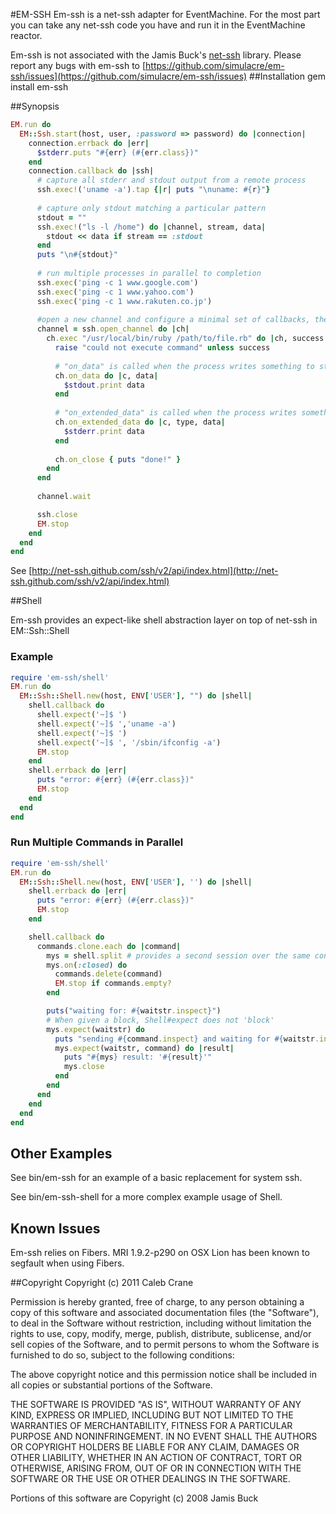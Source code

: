 #EM-SSH
Em-ssh is a net-ssh adapter for EventMachine. For the most part you can take any net-ssh code you have and run it in the EventMachine reactor.

Em-ssh is not associated with the Jamis Buck's [net-ssh](http://net-ssh.github.com/) library. Please report any bugs with em-ssh to [https://github.com/simulacre/em-ssh/issues](https://github.com/simulacre/em-ssh/issues)
##Installation
  gem install em-ssh 

##Synopsis

```ruby
EM.run do
  EM::Ssh.start(host, user, :password => password) do |connection|
    connection.errback do |err|
      $stderr.puts "#{err} (#{err.class})"
    end
    connection.callback do |ssh|
      # capture all stderr and stdout output from a remote process
      ssh.exec!('uname -a').tap {|r| puts "\nuname: #{r}"}
    
      # capture only stdout matching a particular pattern
      stdout = ""
      ssh.exec!("ls -l /home") do |channel, stream, data|
        stdout << data if stream == :stdout
      end
      puts "\n#{stdout}"
    
      # run multiple processes in parallel to completion
      ssh.exec('ping -c 1 www.google.com')
      ssh.exec('ping -c 1 www.yahoo.com')
      ssh.exec('ping -c 1 www.rakuten.co.jp')
    
      #open a new channel and configure a minimal set of callbacks, then wait for the channel to finishes (closees).
      channel = ssh.open_channel do |ch|
        ch.exec "/usr/local/bin/ruby /path/to/file.rb" do |ch, success|
          raise "could not execute command" unless success
    
          # "on_data" is called when the process writes something to stdout
          ch.on_data do |c, data|
            $stdout.print data
          end
        
          # "on_extended_data" is called when the process writes something to stderr
          ch.on_extended_data do |c, type, data|
            $stderr.print data
          end
        
          ch.on_close { puts "done!" }
        end
      end
    
      channel.wait

      ssh.close
      EM.stop
    end
  end
end
```

See [http://net-ssh.github.com/ssh/v2/api/index.html](http://net-ssh.github.com/ssh/v2/api/index.html)

##Shell
 
Em-ssh provides an expect-like shell abstraction layer on top of net-ssh in EM::Ssh::Shell

### Example

```ruby
require 'em-ssh/shell'
EM.run do
  EM::Ssh::Shell.new(host, ENV['USER'], "") do |shell|
    shell.callback do
      shell.expect('~]$ ')
      shell.expect('~]$ ','uname -a')
      shell.expect('~]$ ')
      shell.expect('~]$ ', '/sbin/ifconfig -a')
      EM.stop
    end
    shell.errback do |err|
      puts "error: #{err} (#{err.class})" 
      EM.stop
    end
  end
end
```

### Run Multiple Commands in Parallel

```ruby
require 'em-ssh/shell'
EM.run do
  EM::Ssh::Shell.new(host, ENV['USER'], '') do |shell|
    shell.errback do |err|
      puts "error: #{err} (#{err.class})"
      EM.stop
    end 

    shell.callback do 
      commands.clone.each do |command|
        mys = shell.split # provides a second session over the same connection
        mys.on(:closed) do
          commands.delete(command)
          EM.stop if commands.empty?
        end

        puts("waiting for: #{waitstr.inspect}")
        # When given a block, Shell#expect does not 'block'
        mys.expect(waitstr) do 
          puts "sending #{command.inspect} and waiting for #{waitstr.inspect}"
          mys.expect(waitstr, command) do |result|
            puts "#{mys} result: '#{result}'"
            mys.close
          end 
        end 
      end 
    end 
  end 
end 
```

## Other Examples
See bin/em-ssh for an example of a basic replacement for system ssh.

See bin/em-ssh-shell for a more complex example usage of Shell.

## Known Issues

Em-ssh relies on Fibers. MRI 1.9.2-p290 on OSX Lion has been known to segfault when using Fibers.


##Copyright
Copyright (c) 2011 Caleb Crane

Permission is hereby granted, free of charge, to any person obtaining
a copy of this software and associated documentation files (the
"Software"), to deal in the Software without restriction, including
without limitation the rights to use, copy, modify, merge, publish,
distribute, sublicense, and/or sell copies of the Software, and to
permit persons to whom the Software is furnished to do so, subject to
the following conditions:

The above copyright notice and this permission notice shall be
included in all copies or substantial portions of the Software.

THE SOFTWARE IS PROVIDED "AS IS", WITHOUT WARRANTY OF ANY KIND,
EXPRESS OR IMPLIED, INCLUDING BUT NOT LIMITED TO THE WARRANTIES OF
MERCHANTABILITY, FITNESS FOR A PARTICULAR PURPOSE AND
NONINFRINGEMENT. IN NO EVENT SHALL THE AUTHORS OR COPYRIGHT HOLDERS BE
LIABLE FOR ANY CLAIM, DAMAGES OR OTHER LIABILITY, WHETHER IN AN ACTION
OF CONTRACT, TORT OR OTHERWISE, ARISING FROM, OUT OF OR IN CONNECTION
WITH THE SOFTWARE OR THE USE OR OTHER DEALINGS IN THE SOFTWARE.


Portions of this software are Copyright (c) 2008 Jamis Buck
